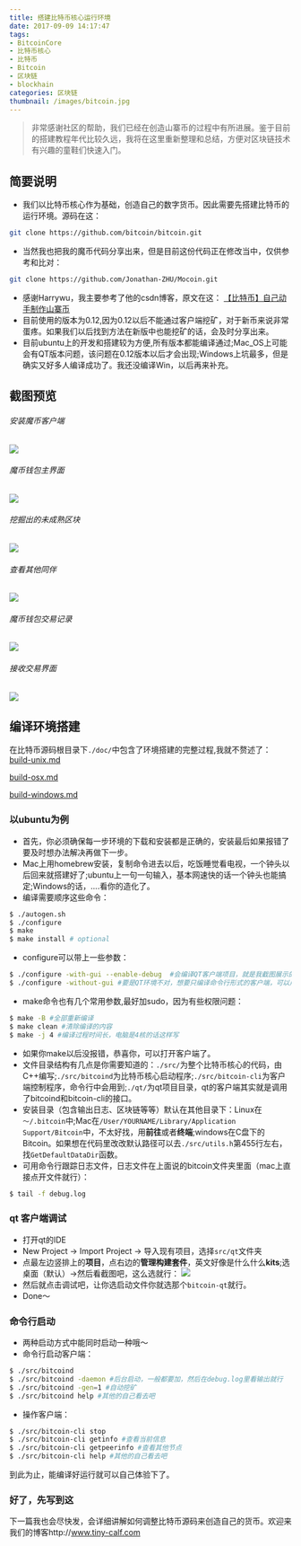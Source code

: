 ```yaml
---
title: 搭建比特币核心运行环境
date: 2017-09-09 14:17:47
tags:
- BitcoinCore
- 比特币核心
- 比特币
- Bitcoin
- 区块链
- blockhain
categories: 区块链
thumbnail: /images/bitcoin.jpg
---
```


> 非常感谢社区的帮助，我们已经在创造山寨币的过程中有所进展。鉴于目前的搭建教程年代比较久远，我将在这里重新整理和总结，方便对区块链技术有兴趣的童鞋们快速入门。

## 简要说明
* 我们以比特币核心作为基础，创造自己的数字货币。因此需要先搭建比特币的运行环境。源码在这：
```bash
git clone https://github.com/bitcoin/bitcoin.git
```
*  当然我也把我的魔币代码分享出来，但是目前这份代码正在修改当中，仅供参考和比对：
```bash
git clone https://github.com/Jonathan-ZHU/Mocoin.git
```

*  感谢Harrywu，我主要参考了他的csdn博客，原文在这：
[【比特币】自己动手制作山寨币](http://blog.csdn.net/hacode/article/details/40422535)
*  目前使用的版本为0.12,因为0.12以后不能通过客户端挖矿，对于新币来说非常蛋疼。如果我们以后找到方法在新版中也能挖矿的话，会及时分享出来。
*  目前ubuntu上的开发和搭建较为方便,所有版本都能编译通过;Mac_OS上可能会有QT版本问题，该问题在0.12版本以后才会出现;Windows上坑最多，但是确实又好多人编译成功了。我还没编译Win，以后再来补充。

## 截图预览
###### 安装魔币客户端
![](/images/-------.png)
###### 魔币钱包主界面
![](/images/--------1.png)
###### 挖掘出的未成熟区块
![](/images/--------2.png)
###### 查看其他同伴
![](/images/2017-06-27-11-49-25----.png)
###### 魔币钱包交易记录
![](/images/----------.png)
###### 接收交易界面
![](/images/------.png)
## 编译环境搭建
在比特币源码根目录下`./doc/`中包含了环境搭建的完整过程,我就不赘述了：<br>[build-unix.md](https://github.com/bitcoin/bitcoin/blob/master/doc/build-unix.md)

[build-osx.md](https://github.com/bitcoin/bitcoin/blob/master/doc/build-osx.md)

[build-windows.md](https://github.com/bitcoin/bitcoin/blob/master/doc/build-windows.md)
<br>
### 以ubuntu为例<br>
*  首先，你必须确保每一步环境的下载和安装都是正确的，安装最后如果报错了要及时想办法解决再做下一步。
*  Mac上用homebrew安装，复制命令进去以后，吃饭睡觉看电视，一个钟头以后回来就搭建好了;ubuntu上一句一句输入，基本网速快的话一个钟头也能搞定;Windows的话，....看你的造化了。
*  编译需要顺序这些命令：
```bash
$ ./autogen.sh
$ ./configure
$ make
$ make install # optional
```
*  configure可以带上一些参数：
```bash
$ ./configure -with-gui --enable-debug  #会编译QT客户端项目，就是我截图展示的内容
$ ./configure -without-gui #要是QT环境不对，想要只编译命令行形式的客户端，可以用这个
```
* make命令也有几个常用参数,最好加sudo，因为有些权限问题：
```bash
$ make -B #全部重新编译
$ make clean #清除编译的内容
$ make -j 4 #编译过程时间长，电脑是4核的话这样写
```
* 如果你make以后没报错，恭喜你，可以打开客户端了。
* 文件目录结构有几点是你需要知道的：`./src/`为整个比特币核心的代码，由C++编写;`./src/bitcoind`为比特币核心启动程序;`./src/bitcoin-cli`为客户端控制程序，命令行中会用到;`./qt/`为qt项目目录，qt的客户端其实就是调用了bitcoind和bitcoin-cli的接口。
* 安装目录（包含输出日志、区块链等等）默认在其他目录下：Linux在`～/.bitcoin`中;Mac在`/User/YOURNAME/Library/Application Support/Bitcoin`中，不太好找，用**前往**或者**终端**;windows在C盘下的Bitcoin。如果想在代码里改改默认路径可以去`./src/utils.h`第455行左右，找`GetDefaultDataDir`函数。
*  可用命令行跟踪日志文件，日志文件在上面说的bitcoin文件夹里面（mac上直接点开文件就行）：
```bash
$ tail -f debug.log
```

### qt 客户端调试
*  打开qt的IDE
*  New Project -> Import Project -> 导入现有项目，选择`src/qt`文件夹
* 点最左边竖排上的**项目**，点右边的**管理构建套件**，英文好像是什么什么**kits**;选桌面（默认）->然后看截图吧，这么选就行：
![](/images/xiangmu.png)
* 然后就点击调试吧，让你选启动文件你就选那个`bitcoin-qt`就行。
* Done～
### 命令行启动
* 两种启动方式中能同时启动一种哦～
* 命令行启动客户端：
```bash
$ ./src/bitcoind
$ ./src/bitcoind -daemon #后台启动，一般都要加，然后在debug.log里看输出就行
$ ./src/bitcoind -gen=1 #自动挖矿
$ ./src/bitcoind help #其他的自己看去吧
```
* 操作客户端：
```bash
$ ./src/bitcoin-cli stop
$ ./src/bitcoin-cli getinfo #查看当前信息
$ ./src/bitcoin-cli getpeerinfo #查看其他节点
$ ./src/bitcoin-cli help #其他的自己看去吧
```
到此为止，能编译好运行就可以自己体验下了。
### 好了，先写到这
下一篇我也会尽快发，会详细讲解如何调整比特币源码来创造自己的货币。欢迎来我们的博客http://www.tiny-calf.com
